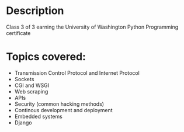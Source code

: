 # Description
Class 3 of 3 earning the University of Washington Python Programming certificate

# Topics covered:
* Transmission Control Protocol and Internet Protocol
* Sockets
* CGI and WSGI
* Web scraping
* APIs
* Security (common hacking methods)
* Continous development and deployment
* Embedded systems
* Django
